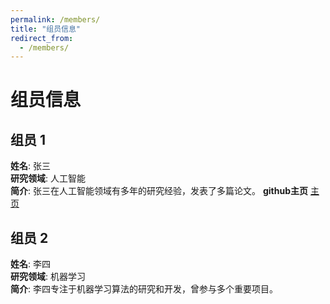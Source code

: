 ```yaml
---
permalink: /members/
title: "组员信息"
redirect_from: 
  - /members/
---
```


# 组员信息

## 组员 1
**姓名**: 张三  
**研究领域**: 人工智能  
**简介**: 张三在人工智能领域有多年的研究经验，发表了多篇论文。
**github主页** [主页](https://github.com/jifeng-shen)

## 组员 2
**姓名**: 李四  
**研究领域**: 机器学习  
**简介**: 李四专注于机器学习算法的研究和开发，曾参与多个重要项目。
